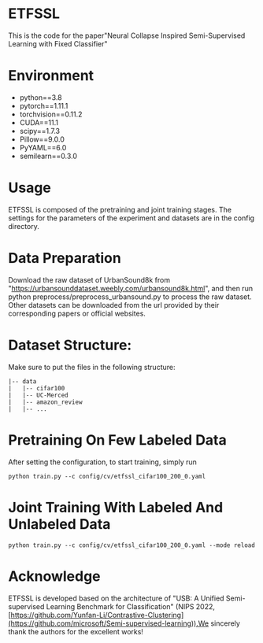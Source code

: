 # ETFSSL
This is the code for the paper"Neural Collapse Inspired Semi-Supervised Learning with Fixed Classifier"

# Environment
- python==3.8
- pytorch==1.11.1
- torchvision==0.11.2
- CUDA==11.1
- scipy==1.7.3
- Pillow==9.0.0
- PyYAML==6.0
- semilearn==0.3.0
# Usage
ETFSSL is composed of the pretraining and joint training stages. The settings for the parameters of the experiment and datasets are in the config directory.
# Data Preparation
Download the raw dataset of UrbanSound8k from "https://urbansounddataset.weebly.com/urbansound8k.html", and then run python preprocess/preprocess_urbansound.py to process the raw dataset. Other datasets can be downloaded from the url provided by their corresponding papers or official websites.
# Dataset Structure:
Make sure to put the files in the following structure:
```
|-- data
|   |-- cifar100
|   |-- UC-Merced
|   |-- amazon_review
|   |-- ...
```
# Pretraining On Few Labeled Data
After setting the configuration, to start training, simply run
```
python train.py --c config/cv/etfssl_cifar100_200_0.yaml 
```
# Joint Training With Labeled And Unlabeled Data
```
python train.py --c config/cv/etfssl_cifar100_200_0.yaml --mode reload
```
# Acknowledge
ETFSSL is developed based on the architecture of "USB: A Unified Semi-supervised Learning Benchmark for Classification" (NIPS 2022, [https://github.com/Yunfan-Li/Contrastive-Clustering](https://github.com/microsoft/Semi-supervised-learning)).We sincerely thank the authors for the excellent works!
